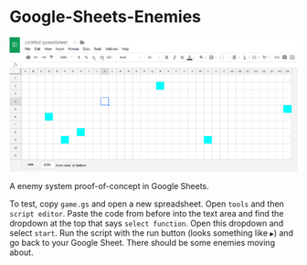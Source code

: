 # Google-Sheets-Enemies

![Game screenshot](screenshot.png)

A enemy system proof-of-concept in Google Sheets.

To test, copy `game.gs` and open a new spreadsheet. Open `tools` and then `script editor`. Paste the code from before into the text area and find the dropdown at the top that says `select function`. Open this dropdown and select `start`. Run the script with the run button (looks something like `▶`) and go back to your Google Sheet. There should be some enemies moving about.
